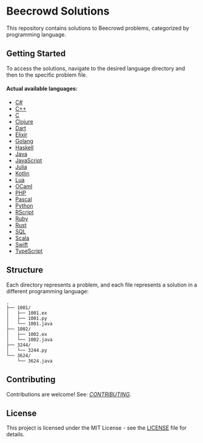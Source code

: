 # Beecrowd Solutions
This repository contains solutions to Beecrowd problems, categorized by programming language.

## Getting Started
To access the solutions, navigate to the desired language directory and then to the specific problem file. 

#### Actual available languages:

- [C#](https://github.com/search?q=repo%3Adiegoborbadev%2Fbeecrowd-solutions%20language%3Ac%23&type=code)
- [C++](https://github.com/search?q=repo%3Adiegoborbadev%2Fbeecrowd-solutions%20language%3Ac%2B%2B&type=code)
- [C](https://github.com/search?q=repo%3Adiegoborbadev%2Fbeecrowd-solutions%20language%3Ac&type=code)
- [Clojure](https://github.com/search?q=repo%3Adiegoborbadev%2Fbeecrowd-solutions%20language%3Aclojure&type=code)
- [Dart](https://github.com/search?q=repo%3Adiegoborbadev%2Fbeecrowd-solutions%20language%3Adart&type=code)
- [Elixir](https://github.com/search?q=repo%3Adiegoborbadev%2Fbeecrowd-solutions%20language%3Aelixir&type=code)
- [Golang](https://github.com/search?q=repo%3Adiegoborbadev%2Fbeecrowd-solutions%20language%3Agolang&type=code)
- [Haskell](https://github.com/search?q=repo%3Adiegoborbadev%2Fbeecrowd-solutions%20language%3Ahaskell&type=code)
- [Java](https://github.com/search?q=repo%3Adiegoborbadev%2Fbeecrowd-solutions%20language%3Ajava&type=code)
- [JavaScript](https://github.com/search?q=repo%3Adiegoborbadev%2Fbeecrowd-solutions%20language%3Ajavascript&type=code)
- [Julia](https://github.com/search?q=repo%3Adiegoborbadev%2Fbeecrowd-solutions%20language%3Ajulia&type=code)
- [Kotlin](https://github.com/search?q=repo%3Adiegoborbadev%2Fbeecrowd-solutions%20language%3Akotlin&type=code)
- [Lua](https://github.com/search?q=repo%3Adiegoborbadev%2Fbeecrowd-solutions%20language%3Alua&type=code)
- [OCaml](https://github.com/search?q=repo%3Adiegoborbadev%2Fbeecrowd-solutions%20language%3Aocaml&type=code)
- [PHP](https://github.com/search?q=repo%3Adiegoborbadev%2Fbeecrowd-solutions%20language%3Aphp&type=code)
- [Pascal](https://github.com/search?q=repo%3Adiegoborbadev%2Fbeecrowd-solutions%20language%3Apascal&type=code)
- [Python](https://github.com/search?q=repo%3Adiegoborbadev%2Fbeecrowd-solutions%20language%3Apython&type=code)
- [RScript](https://github.com/search?q=repo%3Adiegoborbadev%2Fbeecrowd-solutions%20language%3Arscript&type=code)
- [Ruby](https://github.com/search?q=repo%3Adiegoborbadev%2Fbeecrowd-solutions%20language%3Aruby&type=code)
- [Rust](https://github.com/search?q=repo%3Adiegoborbadev%2Fbeecrowd-solutions%20language%3Arust&type=code)
- [SQL](https://github.com/search?q=repo%3Adiegoborbadev%2Fbeecrowd-solutions%20language%3Asql&type=code)
- [Scala](https://github.com/search?q=repo%3Adiegoborbadev%2Fbeecrowd-solutions%20language%3Ascala&type=code)
- [Swift](https://github.com/search?q=repo%3Adiegoborbadev%2Fbeecrowd-solutions%20language%3Aswift&type=code)
- [TypeScript](https://github.com/search?q=repo%3Adiegoborbadev%2Fbeecrowd-solutions%20language%3Atypescript&type=code)

## Structure
Each directory represents a problem, and each file represents a solution in a different programming language:

```
.
├── 1001/
│   ├── 1001.ex
│   ├── 1001.py
│   └── 1001.java
├── 1002/
│   ├── 1002.ex
│   └── 1002.java
├── 3244/
│   └── 3244.py
└── 3624/
    └── 3624.java
```

## Contributing
Contributions are welcome! See: [*CONTRIBUTING*](CONTRIBUTING.md).

## License
This project is licensed under the MIT License - see the [LICENSE](LICENSE) file for details.